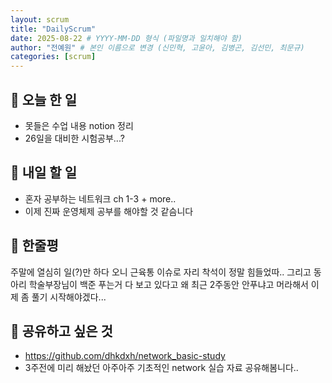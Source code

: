 ```yaml
---
layout: scrum
title: "DailyScrum"
date: 2025-08-22 # YYYY-MM-DD 형식 (파일명과 일치해야 함)
author: "전예원" # 본인 이름으로 변경 (신민혁, 고윤아, 김병곤, 김선민, 최문규)
categories: [scrum]
---
```


## 📝 오늘 한 일

- 못들은 수업 내용 notion 정리
- 26일을 대비한 시험공부...?

## 🎯 내일 할 일

- 혼자 공부하는 네트워크 ch 1-3 + more..
- 이제 진짜 운영체제 공부를 해야할 것 같슴니다

## 💭 한줄평

주말에 열심히 일(?)만 하다 오니 근육통 이슈로 자리 착석이 정말 힘들었따..
그리고 동아리 학술부장님이 백준 푸는거 다 보고 있다고 왜 최근 2주동안 안푸냐고 머라해서
이제 좀 풀기 시작해야겠다...

## 🔗 공유하고 싶은 것
- https://github.com/dhkdxh/network_basic-study
- 3주전에 미리 해놨던 아주아주 기초적인 network 실습 자료 공유해봄니다..


